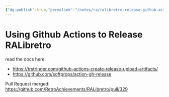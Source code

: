 ```yaml
---
{"dg-publish":true,"permalink":"/notes/ra/ralibretro-release-github-action-to-build-the-binary/"}
---
```


# Using Github Actions to Release RALibretro

read the docs here:

- <https://trstringer.com/github-actions-create-release-upload-artifacts/>
- <https://github.com/softprops/action-gh-release>

Pull Request merged: <https://github.com/RetroAchievements/RALibretro/pull/329>